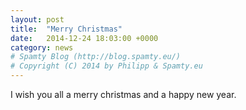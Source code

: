 ```yaml
---
layout: post
title:  "Merry Christmas"
date:   2014-12-24 18:03:00 +0000
category: news
# Spamty Blog (http://blog.spamty.eu/)
# Copyright (C) 2014 by Philipp & Spamty.eu
---
```

I wish you all a merry christmas and a happy new year.